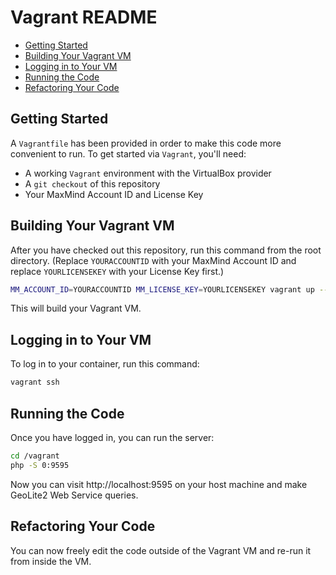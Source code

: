 # Vagrant README

* [Getting Started](#getting-started)
* [Building Your Vagrant VM](#building-your-vagrant-vm)
* [Logging in to Your VM](#logging-in-to-your-vm)
* [Running the Code](#running-the-code)
* [Refactoring Your Code](#refactoring-your-code)

## Getting Started

A `Vagrantfile` has been provided in order to make this code more convenient to
run. To get started via `Vagrant`, you'll need:

* A working `Vagrant` environment with the VirtualBox provider
* A `git checkout` of this repository
* Your MaxMind Account ID and License Key

## Building Your Vagrant VM

After you have checked out this repository, run this command from the root
directory. (Replace `YOURACCOUNTID` with your MaxMind Account ID and replace
`YOURLICENSEKEY` with your License Key first.)

```bash
MM_ACCOUNT_ID=YOURACCOUNTID MM_LICENSE_KEY=YOURLICENSEKEY vagrant up --provider=virtualbox
```

This will build your Vagrant VM.

## Logging in to Your VM

To log in to your container, run this command:

```bash
vagrant ssh
```

## Running the Code

Once you have logged in, you can run the server:

```bash
cd /vagrant
php -S 0:9595
```

Now you can visit http://localhost:9595 on your host machine and make GeoLite2
Web Service queries.

## Refactoring Your Code

You can now freely edit the code outside of the Vagrant VM and re-run it from
inside the VM.
